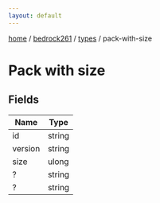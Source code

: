 ```yaml
---
layout: default
---
```


[home](/)  /  [bedrock261](/protocol/bedrock261)  /  [types](/protocol/bedrock261/types)  /  pack-with-size

# Pack with size

## Fields

Name | Type
---|---
id | string
version | string
size | ulong
? | string
? | string

